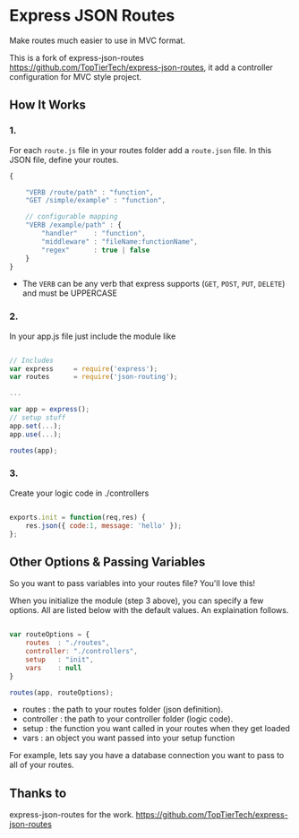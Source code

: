 Express JSON Routes
===================
Make routes much easier to use in MVC format.


This is a fork of express-json-routes https://github.com/TopTierTech/express-json-routes, it add a controller configuration
for MVC style project.

How It Works
-------------


### 1.
For each `route.js` file in your routes folder add a `route.json` file.  In this JSON file, define your routes.
```javascript
{

    "VERB /route/path" : "function",
    "GET /simple/example" : "function",

    // configurable mapping
    "VERB /example/path" : {
        "handler"    : "function",
        "middleware" : "fileName:functionName",
        "regex"      : true | false
    }
}
```

-   The `VERB` can be any verb that express supports (`GET`, `POST`, `PUT`, `DELETE`) and must be UPPERCASE

### 2.
In your app.js file just include the module like
```javascript

// Includes
var express     = require('express');
var routes      = require('json-routing');

...

var app = express();
// setup stuff
app.set(...);
app.use(...);

routes(app);

```


### 3.
Create your logic code in ./controllers
```javascript

exports.init = function(req,res) {
    res.json({ code:1, message: 'hello' });
};

```


Other Options & Passing Variables
-----------------
So you want to pass variables into your routes file?  You'll love this!

When you initialize the module (step 3 above), you can specify a few options.  All are listed below with the default values.  An explaination follows.

```javascript

var routeOptions = {
    routes  : "./routes",
    controller: "./controllers",
    setup   : "init",
    vars    : null
}

routes(app, routeOptions);

```
-  routes      : the path to your routes folder (json definition).
-  controller  : the path to your controller folder (logic code).
-  setup       : the function you want called in your routes when they get loaded
-  vars        : an object you want passed into your setup function

For example, lets say you have a database connection you want to pass to all of your routes.


Thanks to
-----------------

express-json-routes for the work.
https://github.com/TopTierTech/express-json-routes